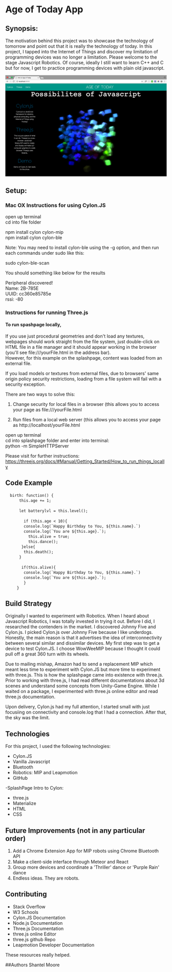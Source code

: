 #  Age of Today App


## Synopsis:
The motivation behind this project was to showcase the technology of tomorrow and point out that it
 is really the technology of today. In this project, I tapped into the Internet of Things and discover my
 limitation of programming devices was no longer a limitation. Please welcome to the stage Javascript Robotics. 
 Of course, ideally I still want to learn C++ and C but for now, I get to practice programming devices with plain old javascript. 


![Screenshot of SplashPage](./splash_page_preview.png "Picture of SplashPage")

## Setup:
### Mac OX Instructions for using Cylon.JS
open up terminal    
   cd into file folder

   npm install cylon cylon-mip     
   npm install cylon cylon-ble

Note: You may need to install cylon-ble using the -g option, and then run 
each commands under sudo like this:

sudo cylon-ble-scan

You should something like below for the results

Peripheral discovered!   
   Name: 2B-785E    
   UUID: cc360e85785e    
   rssi: -80

### Instructions for running Three.js

#### To run spashpage locally,

If you use just procedural geometries and don't load any textures, webpages should work straight from the file system, just double-click on HTML file in a file manager and it should appear working in the browser (you'll see file:///yourFile.html in the address bar).   
However, for this example on the splashpage, content was loaded from an external file.

If you load models or textures from external files, due to browsers' same origin policy security restrictions, loading from a file system will fail with a security exception.

There are two ways to solve this:

1. Change security for local files in a browser (this allows you to access your page as
file:///yourFile.html

2. Run files from a local web server (this allows you to access your page as
http://localhost/yourFile.html

open up terminal    
    cd into splashpage folder and enter into terminal:   
    python -m SimpleHTTPServer

Please visit for further instructions:
https://threejs.org/docs/#Manual/Getting_Started/How_to_run_things_locally




## Code Example
```Cylon.JS/Javascript
  birth: function() {
      this.age += 1;

      let batterylvl = this.level();

        if (this.age < 10){
        console.log(`Happy Birthday to You, ${this.name}.`)
        console.log(`You are ${this.age}.`);
          this.alive = true;
          this.dance();
       }else{
        this.death();
      }

       if(this.alive){
        console.log(`Happy Birthday to You, ${this.name}.`)
        console.log(`You are ${this.age}.`);
        }
     }
  ```

## Build Strategy
Originally I wanted to experiment with Robotics. When I heard about Javascript Robotics, I was totally invested in trying it out.
Before I did, I researched the contenders in the market. I discovered Johnny Five and Cylon.js. I picked Cylon.js over Johnny Five 
because I like underdogs.  Honestly, the main reason is that it advertises the idea of interconnectivity between several similar 
and dissimilar devices. My first step was to get a device to test Cylon.JS.  I choose WowWeeMIP because I thought it could pull off
a great 360 turn with its wheels.  

Due to mailing mishap, Amazon had to send a replacement MIP which meant less time to experiment with Cylon.JS but more time to experiment with three.js. This is how the splashpage came into existence with three.js. Prior to working with three.js, I had read different documentations about 3d scenes and understand some concepts from Unity-Game Engine. While I waited on a package, I experimented with three.js online editor and read three.js documentation. 

Upon delivery, Cylon.js had my full attention, I started small with just focusiing on connectivity and console.log that I had a connection. After that, the sky was the limit. 


## Technologies

For this project, I used the following technologies:

* Cylon.JS
* Vanilla Javascript
* Bluetooth
* Robotics: MIP and Leapmotion
* GitHub

-SplashPage Intro to Cylon: 
* three.js
* Materialize
* HTML
* CSS


## Future Improvements (not in any particular order)

1. Add a Chrome Extension App for MIP robots using Chrome Bluetooth API
2. Make a client-side interface through Meteor and React
3. Group more devices and coordinate a 'Thriller' dance or 'Purple Rain' dance
4. Endless ideas. They are robots.



## Contributing
* Stack Overflow 
* W3 Schools
* Cylon.JS Documentation
* Node.js Documentation
* Three.js Documentation 
* three.js online Editor
* three.js github Repo
* Leapmotion Developer Documentation

These resources really helped. 

##Authors
Shantel Moore
